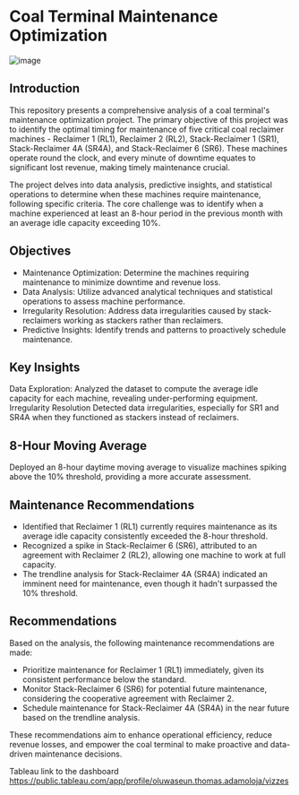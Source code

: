 # Coal Terminal Maintenance Optimization

![image](https://github.com/Oluwaseun52/Coal_Terminal_Project-Tableau-/assets/137726038/1f7cd9dc-060b-4df5-97d9-dec2ef4a859c)

## Introduction
This repository presents a comprehensive analysis of a coal terminal's maintenance optimization project. The primary objective of this project was to identify the optimal timing for maintenance of five critical coal reclaimer machines - Reclaimer 1 (RL1), Reclaimer 2 (RL2), Stack-Reclaimer 1 (SR1), Stack-Reclaimer 4A (SR4A), and Stack-Reclaimer 6 (SR6). These machines operate round the clock, and every minute of downtime equates to significant lost revenue, making timely maintenance crucial.

The project delves into data analysis, predictive insights, and statistical operations to determine when these machines require maintenance, following specific criteria. The core challenge was to identify when a machine experienced at least an 8-hour period in the previous month with an average idle capacity exceeding 10%.

## Objectives
- Maintenance Optimization: Determine the machines requiring maintenance to minimize downtime and revenue loss.
- Data Analysis: Utilize advanced analytical techniques and statistical operations to assess machine performance.
- Irregularity Resolution: Address data irregularities caused by stack-reclaimers working as stackers rather than reclaimers.
- Predictive Insights: Identify trends and patterns to proactively schedule maintenance.

## Key Insights
Data Exploration:
Analyzed the dataset to compute the average idle capacity for each machine, revealing under-performing equipment.
Irregularity Resolution
Detected data irregularities, especially for SR1 and SR4A when they functioned as stackers instead of reclaimers.

## 8-Hour Moving Average
Deployed an 8-hour daytime moving average to visualize machines spiking above the 10% threshold, providing a more accurate assessment.

## Maintenance Recommendations
- Identified that Reclaimer 1 (RL1) currently requires maintenance as its average idle capacity consistently exceeded the  8-hour threshold.
- Recognized a spike in Stack-Reclaimer 6 (SR6), attributed to an agreement with Reclaimer 2 (RL2), allowing one machine to work at full capacity.
- The trendline analysis for Stack-Reclaimer 4A (SR4A) indicated an imminent need for maintenance, even though it hadn't surpassed the 10% threshold.

## Recommendations
Based on the analysis, the following maintenance recommendations are made:

- Prioritize maintenance for Reclaimer 1 (RL1) immediately, given its consistent performance below the standard.
- Monitor Stack-Reclaimer 6 (SR6) for potential future maintenance, considering the cooperative agreement with Reclaimer 2.
- Schedule maintenance for Stack-Reclaimer 4A (SR4A) in the near future based on the trendline analysis.

These recommendations aim to enhance operational efficiency, reduce revenue losses, and empower the coal terminal to make proactive and data-driven maintenance decisions.


Tableau link to the dashboard
https://public.tableau.com/app/profile/oluwaseun.thomas.adamoloja/vizzes
